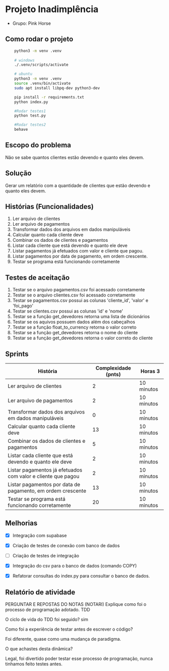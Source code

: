 # Projeto Inadimplência

- Grupo: Pink Horse

## Como rodar o projeto

```bash
    python3 -m venv .venv
    
    # windows
    ./.venv/scripts/activate

    # ubuntu
    python3 -m venv .venv
    source .venv/bin/activate
    sudo apt install libpq-dev python3-dev

    pip install -r requirements.txt
    python index.py

    #Rodar testes1
    python test.py

    #Rodar testes2
    behave
```

## Escopo do problema

Não se sabe quantos clientes estão devendo e quanto eles devem.

## Solução

Gerar um relatório com a quantidade de clientes que estão devendo e quanto eles devem.

## Histórias (Funcionalidades)

1. Ler arquivo de clientes
2. Ler arquivo de pagamentos
3. Transformar dados dos arquivos em dados manipuláveis
4. Calcular quanto cada cliente deve
5. Combinar os dados de clientes e pagamentos
6. Listar cada cliente que está devendo e quanto ele deve
7. Listar pagamentos já efetuados com valor e cliente que pagou.
8. Listar pagamentos por data de pagamento, em ordem crescente.
9. Testar se programa está funcionando corretamente

## Testes de aceitação

1. Testar se o arquivo pagamentos.csv foi acessado corretamente
2. Testar se o arquivo clientes.csv foi acessado corretamente
3. Testar se pagamentos.csv possui as colunas 'cliente_id', 'valor' e 'foi_pago'
4. Testar se clientes.csv possui as colunas 'id' e 'nome'
5. Testar se a função get_devedores retorna uma lista de dicionários
6. Testar se os aquivos possuem dados além dos cabeçalhos
7. Testar se a função float_to_currency retorna o valor correto
8. Testar se a função get_devedores retorna o nome do cliente
9. Testar se a função get_devedores retorna o valor correto do cliente

## Sprints

| História | Complexidade (pnts)| Horas 3 |
| -------- | -------- | -------- |
| Ler arquivo de clientes   | 2     | 10 minutos     |
| Ler arquivo de pagamentos   | 2     | 10 minutos     |
| Transformar dados dos arquivos em dados manipuláveis    | 0     | 10 minutos     |
| Calcular quanto cada cliente deve    | 13     | 10 minutos     |
| Combinar os dados de clientes e pagamentos    | 5    | 10 minutos     |
| Listar cada cliente que está devendo e quanto ele deve    | 2     | 10 minutos     |
| Listar pagamentos já efetuados com valor e cliente que pagou    | 2     | 10 minutos     |
| Listar pagamentos por data de pagamento, em ordem crescente    | 13     | 10 minutos     |
| Testar se programa está funcionando corretamente    | 20    | 10 minutos     |

## Melhorias

- [X] Integração com supabase

- [X] Criação de testes de conexão com banco de dados
- [ ] Criação de testes de integração

- [X] Integração do csv para o banco de dados (comando COPY)
- [X] Refatorar consultas do index.py para consultar o banco de dados.

## Relatório de atividade

PERGUNTAR E REPOSTAS DO NOTAS (NOTARI)
Explique como foi o processo de programação
adotado.
TDD

O ciclo de vida do TDD foi seguido?
sim

Como foi a experiência de testar antes de escrever
o código?

Foi diferente, quase como uma mudança de paradigma.

O que achastes desta dinâmica?

Legal, foi divertido poder testar esse processo de programação, nunca tinhamos feito testes antes.
